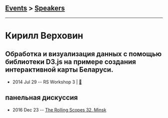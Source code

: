 ## [Events](../README.md) > [Speakers](../speakers.md)
---

# Кирилл Верховин

## Обработка и визуализация данных с помощью библиотеки D3.js на примере создания интерактивной карты Беларуси.
- 2014 Jul 29 -- RS Workshop 3  | [:notebook:](http://rolling-scopes.github.io/slides/rsw-3-d3/d3-demo.zip)  
## панельная дискуссия
- 2016 Dec 23 -- [The Rolling Scopes 32. Minsk](https://www.youtube.com/watch?v=qLxO9Pgx05M)    
